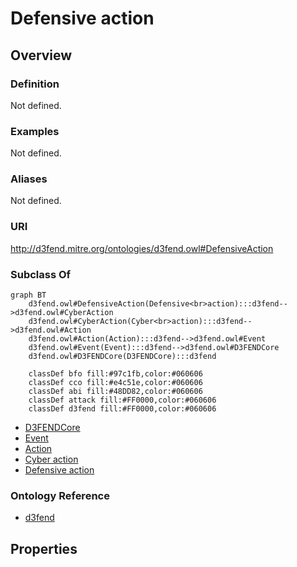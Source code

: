 # Defensive action

## Overview

### Definition
Not defined.

### Examples
Not defined.

### Aliases
Not defined.

### URI
http://d3fend.mitre.org/ontologies/d3fend.owl#DefensiveAction

### Subclass Of
```mermaid
graph BT
    d3fend.owl#DefensiveAction(Defensive<br>action):::d3fend-->d3fend.owl#CyberAction
    d3fend.owl#CyberAction(Cyber<br>action):::d3fend-->d3fend.owl#Action
    d3fend.owl#Action(Action):::d3fend-->d3fend.owl#Event
    d3fend.owl#Event(Event):::d3fend-->d3fend.owl#D3FENDCore
    d3fend.owl#D3FENDCore(D3FENDCore):::d3fend
    
    classDef bfo fill:#97c1fb,color:#060606
    classDef cco fill:#e4c51e,color:#060606
    classDef abi fill:#48DD82,color:#060606
    classDef attack fill:#FF0000,color:#060606
    classDef d3fend fill:#FF0000,color:#060606
```

- [D3FENDCore](/docs/ontology/reference/model/D3FENDCore/D3FENDCore.md)
- [Event](/docs/ontology/reference/model/D3FENDCore/Event/Event.md)
- [Action](/docs/ontology/reference/model/D3FENDCore/Event/Action/Action.md)
- [Cyber action](/docs/ontology/reference/model/D3FENDCore/Event/Action/Cyber%20action/Cyber%20action.md)
- [Defensive action](/docs/ontology/reference/model/D3FENDCore/Event/Action/Cyber%20action/Defensive%20action/Defensive%20action.md)


### Ontology Reference
- [d3fend](http://d3fend.mitre.org/ontologies/d3fend.owl#)

## Properties
